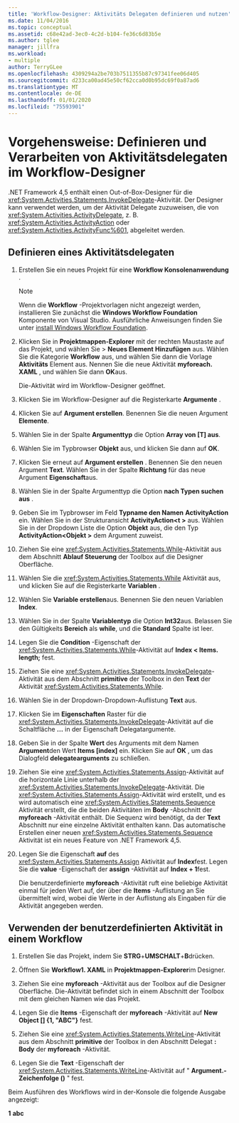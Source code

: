 ```yaml
---
title: 'Workflow-Designer: Aktivitäts Delegaten definieren und nutzen'
ms.date: 11/04/2016
ms.topic: conceptual
ms.assetid: c68e42ad-3ec0-4c2d-b104-fe36c6d83b5e
ms.author: tglee
manager: jillfra
ms.workload:
- multiple
author: TerryGLee
ms.openlocfilehash: 4309294a2be703b7511355b87c97341fee06d405
ms.sourcegitcommit: d233ca00ad45e50cf62cca0d0b95dc69f0a87ad6
ms.translationtype: MT
ms.contentlocale: de-DE
ms.lasthandoff: 01/01/2020
ms.locfileid: "75593901"
---
```

# <a name="how-to-define-and-consume-activity-delegates-in-the-workflow-designer"></a>Vorgehensweise: Definieren und Verarbeiten von Aktivitätsdelegaten im Workflow-Designer

.NET Framework 4,5 enthält einen Out-of-Box-Designer für die <xref:System.Activities.Statements.InvokeDelegate>-Aktivität. Der Designer kann verwendet werden, um der Aktivität Delegate zuzuweisen, die von <xref:System.Activities.ActivityDelegate>, z. B. <xref:System.Activities.ActivityAction> oder <xref:System.Activities.ActivityFunc%601>, abgeleitet werden.

## <a name="define-an-activity-delegate"></a>Definieren eines Aktivitätsdelegaten

1. Erstellen Sie ein neues Projekt für eine **Workflow Konsolenanwendung** .

   > [!NOTE]
   > Wenn die **Workflow** -Projektvorlagen nicht angezeigt werden, installieren Sie zunächst die **Windows Workflow Foundation** Komponente von Visual Studio. Ausführliche Anweisungen finden Sie unter [install Windows Workflow Foundation](developing-applications-with-the-workflow-designer.md#install-windows-workflow-foundation).

3. Klicken Sie in **Projektmappen-Explorer** mit der rechten Maustaste auf das Projekt, und wählen Sie > **Neues Element** **Hinzufügen** aus. Wählen Sie die Kategorie **Workflow** aus, und wählen Sie dann die Vorlage **Aktivitäts** Element aus. Nennen Sie die neue Aktivität **myforeach. XAML** , und wählen Sie dann **OK**aus.

   Die-Aktivität wird im Workflow-Designer geöffnet.

4. Klicken Sie im Workflow-Designer auf die Registerkarte **Argumente** .

5. Klicken Sie auf **Argument erstellen**. Benennen Sie die neuen Argument **Elemente**.

6. Wählen Sie in der Spalte **Argumenttyp** die Option **Array von [T] aus**.

7. Wählen Sie im Typbrowser **Objekt** aus, und klicken Sie dann auf **OK**.

8. Klicken Sie erneut auf **Argument erstellen** . Benennen Sie den neuen Argument **Text**. Wählen Sie in der Spalte **Richtung** für das neue Argument **Eigenschaft**aus.

9. Wählen Sie in der Spalte Argumenttyp die Option **nach Typen suchen aus** .

10. Geben Sie im Typbrowser im Feld **Typname den Namen** **ActivityAction** ein. Wählen Sie in der Strukturansicht **ActivityAction\<t >** aus. Wählen Sie in der Dropdown Liste die Option **Objekt** aus, die den Typ **ActivityAction\<Objekt >** dem Argument zuweist.

11. Ziehen Sie eine <xref:System.Activities.Statements.While>-Aktivität aus dem Abschnitt **Ablauf Steuerung** der Toolbox auf die Designer Oberfläche.

12. Wählen Sie die <xref:System.Activities.Statements.While> Aktivität aus, und klicken Sie auf die Registerkarte **Variablen** .

13. Wählen Sie **Variable erstellen**aus. Benennen Sie den neuen Variablen **Index**.

14. Wählen Sie in der Spalte **Variablentyp** die Option **Int32**aus. Belassen Sie den Gültigkeits **Bereich** als **while**, und die **Standard** Spalte ist leer.

15. Legen Sie die **Condition** -Eigenschaft der <xref:System.Activities.Statements.While>-Aktivität auf **Index < Items. length;** fest.

16. Ziehen Sie eine <xref:System.Activities.Statements.InvokeDelegate>-Aktivität aus dem Abschnitt **primitive** der Toolbox in den **Text** der Aktivität <xref:System.Activities.Statements.While>.

17. Wählen Sie in der Dropdown-Dropdown-Auflistung **Text** aus.

18. Klicken Sie im **Eigenschaften** Raster für die <xref:System.Activities.Statements.InvokeDelegate>-Aktivität auf die Schaltfläche **...** in der Eigenschaft Delegatargumente.

19. Geben Sie in der Spalte **Wert** des Arguments mit dem Namen **Argument**den Wert **Items [index]** ein. Klicken Sie auf **OK** , um das Dialogfeld **delegatearguments** zu schließen.

20. Ziehen Sie eine <xref:System.Activities.Statements.Assign>-Aktivität auf die horizontale Linie unterhalb der <xref:System.Activities.Statements.InvokeDelegate>-Aktivität. Die <xref:System.Activities.Statements.Assign>-Aktivität wird erstellt, und es wird automatisch eine <xref:System.Activities.Statements.Sequence> Aktivität erstellt, die die beiden Aktivitäten im **Body** -Abschnitt der **myforeach** -Aktivität enthält. Die Sequenz wird benötigt, da der **Text** Abschnitt nur eine einzelne Aktivität enthalten kann. Das automatische Erstellen einer neuen <xref:System.Activities.Statements.Sequence> Aktivität ist ein neues Feature von .NET Framework 4,5.

21. Legen Sie die Eigenschaft **auf** des <xref:System.Activities.Statements.Assign> Aktivität auf **Index**fest. Legen Sie die **value** -Eigenschaft der **assign** -Aktivität auf **Index + 1**fest.

    Die benutzerdefinierte **myforeach** -Aktivität ruft eine beliebige Aktivität einmal für jeden Wert auf, der über die **Items** -Auflistung an Sie übermittelt wird, wobei die Werte in der Auflistung als Eingaben für die Aktivität angegeben werden.

## <a name="use-the-custom-activity-in-a-workflow"></a>Verwenden der benutzerdefinierten Aktivität in einem Workflow

1. Erstellen Sie das Projekt, indem Sie **STRG**+**UMSCHALT**+**B**drücken.

2. Öffnen Sie **Workflow1. XAML** in **Projektmappen-Explorer**im Designer.

3. Ziehen Sie eine **myforeach** -Aktivität aus der Toolbox auf die Designer Oberfläche. Die-Aktivität befindet sich in einem Abschnitt der Toolbox mit dem gleichen Namen wie das Projekt.

4. Legen Sie die **Items** -Eigenschaft der **myforeach** -Aktivität auf **New Object [] {1, "ABC"}** fest.

5. Ziehen Sie eine <xref:System.Activities.Statements.WriteLine>-Aktivität aus dem Abschnitt **primitive** der Toolbox in den Abschnitt Delegat **: Body** der **myforeach** -Aktivität.

6. Legen Sie die **Text** -Eigenschaft der <xref:System.Activities.Statements.WriteLine>-Aktivität auf " **Argument.-Zeichenfolge ()** " fest.

Beim Ausführen des Workflows wird in der-Konsole die folgende Ausgabe angezeigt:

**1**
**abc**
